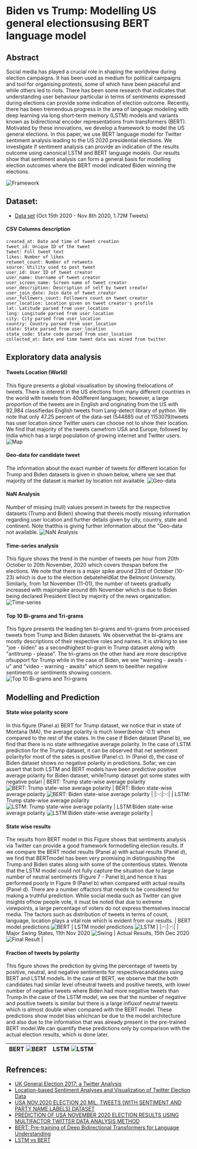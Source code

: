 # Biden vs Trump: Modelling US general electionsusing BERT language model

## Abstract

Social media has played a crucial role in shaping the worldview during election campaigns. It has been used as medium for political campaigns and tool for organising protests, some of which have been peaceful and while others led to riots. There has been some research that indicates that  understanding  user  behaviour particular in terms of sentiments expressed  during elections can provide some indication of election outcome.  Recently, there has been tremendous progress in the area of language modeling with deep learning via long short-term memory (LSTM) models and variants known as bidirectional
 encoder representations from transformers (BERT). Motivated by these innovations, we    develop a framework to  model the US general  elections. 
In this paper,  we use BERT language model for Twitter sentiment analysis leading to the  US 2020 presidential elections. We investigate if sentiment analysis can provide an indication of the results outcome using canonical LSTM and BERT language  models.  Our results show that sentiment analysis can form a general basis for modelling election outcomes where the BERT model indicated Biden winning the elections.

![Framework](https://raw.githubusercontent.com/sydney-machine-learning/sentimentanalysis-USelections/main/assets/Framework2.png)

## Dataset:
- [Data set](https://drive.google.com/drive/folders/1LnNvtOUWsfOwG8-tqAWaGvle3mcP52KR?usp=sharing) (Oct 15th 2020 - Nov 8th 2020, 1.72M Tweets)

#### CSV Columns description

```
created_at: Date and time of tweet creation
tweet_id: Unique ID of the tweet
tweet: Full tweet text
likes: Number of likes
retweet_count: Number of retweets
source: Utility used to post tweet
user_id: User ID of tweet creator
user_name: Username of tweet creator
user_screen_name: Screen name of tweet creator
user_description: Description of self by tweet creator
user_join_date: Join date of tweet creator
user_followers_count: Followers count on tweet creator
user_location: Location given on tweet creator's profile
lat: Latitude parsed from user_location
long: Longitude parsed from user_location
city: City parsed from user_location
country: Country parsed from user_location
state: State parsed from user_location
state_code: State code parsed from user_location
collected_at: Date and time tweet data was mined from twitter
```

## Exploratory data analysis

#### Tweets Location (World)
This figure presents a global visualisation by showing thelocations of tweets.  There is interest in the US elections from many different countries in the world with tweets from 40different languages; however, a large proportion of the tweets are in English and originating from the US with 92,984 classifiedas English tweets from Lang-detect library of python. We note that only 47.25 percent of the data-set (544885 out of 1153079)tweets has user location since Twitter users can choose not to show their location. We find that majority of the tweets camefrom USA and Europe, followed by India which has a large population of growing internet and Twitter users.
![Map](https://raw.githubusercontent.com/sydney-machine-learning/sentimentanalysis-USelections/main/assets/world3.png)

#### Geo-data for candidate tweet
The information about the exact number of tweets for different location for Trump and Biden datasets is given in shown below, where we see that majority of the dataset is market by location not available.
![Geo-data](https://raw.githubusercontent.com/sydney-machine-learning/sentimentanalysis-USelections/main/assets/4.png)

#### NaN Analysis
Number of missing (null) values present in tweets for the respective datasets (Trump and Biden) showing that thereis mostly missing information regarding user location and further details given by city, country, state and continent. Note thatthis is giving further information about the "Geo-data not available.
![NaN Analysis](https://raw.githubusercontent.com/sydney-machine-learning/sentimentanalysis-USelections/main/assets/Nan.png)

#### Time-series analysis
This figure shows the trend in the number of tweets per hour from 20th October to 20th November, 2020 which covers thespan before the elections. We note that there is a major spike around 23rd of October (10-23) which is due to the election debateheld6at the Belmont University. Similarly, from 1st November (11-01), the number of tweets gradually increased with majorspike around 8th November which is due to Biden being declared President Elect by majority of the news organization. 
![Time-series](https://raw.githubusercontent.com/sydney-machine-learning/sentimentanalysis-USelections/main/assets/5.png)

#### Top 10 Bi-grams and Tri-grams
This figure presents the leading ten bi-grams and tri-grams from processed tweets from Trump and Biden datasets. We observethat the bi-grams are mostly descriptions of their respective roles and names.  It is striking to see "joe - biden" as a secondhighest bi-gram in Trump dataset along with "antitrump - please". The tri-grams on the other hand are more descriptive ofsupport for Trump while in the case of Biden, we see "warning - awaits - u" and "video - warning - awaits" which seem to beeither negative sentiments or sentiments showing concern.
![Top 10 Bi-grams and Tri-grams](https://raw.githubusercontent.com/sydney-machine-learning/sentimentanalysis-USelections/main/assets/tribi.png)

## Modelling and Prediction
#### State wise polarity score
In this figure (Panel a) BERT for Trump dataset, we notice that in state of Montana (MA), the average polarity is much lower(below -0.1) when compared to the rest of the states. In the case if Biden dataset (Panel b), we find that there is no state withnegative average polarity. In the case of LSTM prediction for the Trump dataset, it can be observed that net sentiment polarityfor most of the sates is positive (Panel c). In (Panel d), the case of Biden dataset shows no negative polarity in predictions. Sofar, we can assert that both LSTM and BERT models have been predictive positive average polarity for Biden dataset, whileTrump dataset got some states with negative polari
| BERT: Trump state-wise average polarity ![BERT: Trump state-wise average polarity](https://raw.githubusercontent.com/sydney-machine-learning/sentimentanalysis-USelections/main/assets/Bert_T.png)  | BERT: Biden state-wise average polarity ![BERT: Biden state-wise average polarity](https://raw.githubusercontent.com/sydney-machine-learning/sentimentanalysis-USelections/main/assets/Bert_B.png)  |
|:-:|:-:|
| LSTM: Trump state-wise average polarity ![LSTM: Trump state-wise average polarity](https://raw.githubusercontent.com/sydney-machine-learning/sentimentanalysis-USelections/main/assets/trump-ploty.png)  | LSTM:Biden state-wise average polarity ![LSTM:Biden state-wise average polarity](https://raw.githubusercontent.com/sydney-machine-learning/sentimentanalysis-USelections/main/assets/biden-ploty.png)  |

#### State wise results
The results from BERT model in this Figure shows that sentiments analysis via Twitter can provide a good framework formodelling election results. If we compare the BERT model results (Panel a) with actual results (Panel d), we find that BERTmodel has been very promising in distinguishing the Trump and Biden states along with some of the contentious states. Wenote that the LSTM model could not fully capture the situation due to large number of neutral sentiments (Figure 7 - Panel b),and hence it has performed poorly in Figure 9 (Panel b) when compared with actual results (Panel d). There are a number offactors that needs to be considered for making a truthful prediction. While social media such as Twitter can give insights ofhow people vote, it must be noted that due to extreme viewpoints, a large percentage of voters do not express themselves insocial media. The factors such as distribution of tweets in terms of count, language, location plays a vital role which is evident from our results. 
|   BERT model predictions ![BERT](https://raw.githubusercontent.com/sydney-machine-learning/sentimentanalysis-USelections/main/assets/newB_Bert.png)  |   LSTM model predictions ![LSTM](https://raw.githubusercontent.com/sydney-machine-learning/sentimentanalysis-USelections/main/assets/newB_Lstm.png)  |
|:-:|:-:|
|  Major Swing States, 11th Nov 2020 ![Swing](https://raw.githubusercontent.com/sydney-machine-learning/sentimentanalysis-USelections/main/assets/plotly_Swing2.png)  |    Actual Results, 15th Dec 2020 ![Final Result](https://raw.githubusercontent.com/sydney-machine-learning/sentimentanalysis-USelections/main/assets/plotly_final3.png) |

#### Fraction of tweets by polarity
This figure shows the prediction by giving the percentage of tweets by positive, neutral, and negative sentiments for respectivecandidates using BERT and LSTM models.  In the case of BERT, we observe that the both candidates had similar level ofneutral tweets and positive tweets, with lower number of negative tweets where Biden had more negative tweets than Trump.In the case of the LSTM model, we see that the number of negative and positive tweets is similar but there is a large influxof neutral tweets which is almost double when compared with the BERT model. These predictions show model bias whichcan be due to the model architecture and also due to the information that was already present in the pre-trained BERT model.We can quantify these predictions only by comparison with the actual election results, which is done later.

| BERT ![BERT](https://raw.githubusercontent.com/sydney-machine-learning/sentimentanalysis-USelections/main/assets/DisBERT.png)  | LSTM ![LSTM](https://raw.githubusercontent.com/sydney-machine-learning/sentimentanalysis-USelections/main/assets/DisLSTM.png) |
|:-:|:-:|

## Refrences:
- [UK General Election 2017: a Twitter Analysis](https://arxiv.org/abs/1706.02271)
- [Location-based Sentiment Analyses and Visualization of Twitter Election Data](https://dl.acm.org/doi/fullHtml/10.1145/3339909)
- [USA NOV.2020 ELECTION 20 MIL. TWEETS (WITH SENTIMENT AND PARTY NAME LABELS) DATASET](https://ieee-dataport.org/open-access/usa-nov2020-election-20-mil-tweets-sentiment-and-party-name-labels-dataset#files)
- [PREDICTION OF USA NOVEMBER 2020 ELECTION RESULTS USING MULTIFACTOR TWITTER DATA ANALYSIS METHOD](https://arxiv.org/ftp/arxiv/papers/2010/2010.15938.pdf)
- 	[BERT: Pre-training of Deep Bidirectional Transformers for Language Understanding](https://arxiv.org/abs/1810.04805)
- [LSTM vs BERT](https://towardsdatascience.com/lstm-vs-bert-a-step-by-step-guide-for-tweet-sentiment-analysis-ced697948c47)



